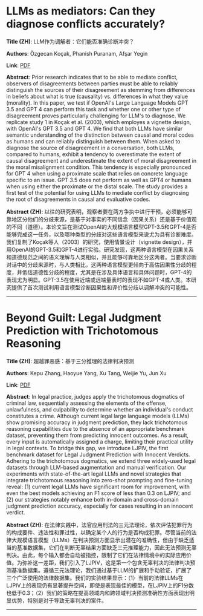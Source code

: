# LLMs as mediators: Can they diagnose conflicts accurately? 

**Title (ZH)**: LLM作为调解者：它们能否准确诊断冲突？ 

**Authors**: Özgecan Koçak, Phanish Puranam, Afşar Yegin  

**Link**: [PDF](https://arxiv.org/pdf/2412.14675)  

**Abstract**: Prior research indicates that to be able to mediate conflict, observers of disagreements between parties must be able to reliably distinguish the sources of their disagreement as stemming from differences in beliefs about what is true (causality) vs. differences in what they value (morality). In this paper, we test if OpenAI's Large Language Models GPT 3.5 and GPT 4 can perform this task and whether one or other type of disagreement proves particularly challenging for LLM's to diagnose. We replicate study 1 in Koçak et al. (2003), which employes a vignette design, with OpenAI's GPT 3.5 and GPT 4. We find that both LLMs have similar semantic understanding of the distinction between causal and moral codes as humans and can reliably distinguish between them. When asked to diagnose the source of disagreement in a conversation, both LLMs, compared to humans, exhibit a tendency to overestimate the extent of causal disagreement and underestimate the extent of moral disagreement in the moral misalignment condition. This tendency is especially pronounced for GPT 4 when using a proximate scale that relies on concrete language specific to an issue. GPT 3.5 does not perform as well as GPT4 or humans when using either the proximate or the distal scale. The study provides a first test of the potential for using LLMs to mediate conflict by diagnosing the root of disagreements in causal and evaluative codes. 

**Abstract (ZH)**: 以往的研究表明，观察者要在两方争执中进行干预，必须能够可靠地区分他们的分歧来源，是基于对事实的不同信念（因果关系）还是基于价值观的不同（道德）。本论文旨在测试OpenAI的大规模语言模型GPT-3.5和GPT-4是否能够完成这一任务，以及哪种类型的分歧对这些语言模型来说尤为具有诊断难度。我们复制了Koçak等人（2003）的研究，使用情景设计（vignette design），并用OpenAI的GPT-3.5和GPT-4进行实验。研究发现，这两种语言模型在因果关系和道德规范之间的语义理解与人类相似，并且能够可靠地区分这两者。当要求诊断对话中的分歧来源时，与人类相比，这两种语言模型更倾向于高估因果性分歧的程度，并低估道德性分歧的程度，尤其是在涉及具体语言和具体问题时，GPT-4的表现尤为明显。GPT-3.5在使用近端或远端量表时的表现不如GPT-4或人类。本研究提供了首次测试利用语言模型诊断因果性和评价性分歧以调解冲突的可能性。 

---
# Beyond Guilt: Legal Judgment Prediction with Trichotomous Reasoning 

**Title (ZH)**: 超越罪恶感：基于三分推理的法律判决预测 

**Authors**: Kepu Zhang, Haoyue Yang, Xu Tang, Weijie Yu, Jun Xu  

**Link**: [PDF](https://arxiv.org/pdf/2412.14588)  

**Abstract**: In legal practice, judges apply the trichotomous dogmatics of criminal law, sequentially assessing the elements of the offense, unlawfulness, and culpability to determine whether an individual's conduct constitutes a crime. Although current legal large language models (LLMs) show promising accuracy in judgment prediction, they lack trichotomous reasoning capabilities due to the absence of an appropriate benchmark dataset, preventing them from predicting innocent outcomes. As a result, every input is automatically assigned a charge, limiting their practical utility in legal contexts. To bridge this gap, we introduce LJPIV, the first benchmark dataset for Legal Judgment Prediction with Innocent Verdicts. Adhering to the trichotomous dogmatics, we extend three widely-used legal datasets through LLM-based augmentation and manual verification. Our experiments with state-of-the-art legal LLMs and novel strategies that integrate trichotomous reasoning into zero-shot prompting and fine-tuning reveal: (1) current legal LLMs have significant room for improvement, with even the best models achieving an F1 score of less than 0.3 on LJPIV; and (2) our strategies notably enhance both in-domain and cross-domain judgment prediction accuracy, especially for cases resulting in an innocent verdict. 

**Abstract (ZH)**: 在法律实践中，法官应用刑法的三元法理论，依次评估犯罪行为的构成要件、违法性和罪过性，以确定某个人的行为是否构成犯罪。尽管当前的法律大规模语言模型（LLMs）在判决预测方面显示出潜在的准确性，但由于缺乏适当的基准数据集，它们在判断无辜结果方面缺乏三元推理能力，因此无法预测无辜判决。由此，每个输入都会自动被指控，限制了它们在法律情境中的实际应用价值。为弥补这一差距，我们引入了LJPIV，这是第一个包含无辜判决的法律判决预测基准数据集。遵循三元法理论，我们通过基于LLM的扩展和手动验证，扩展了三个广泛使用的法律数据集。我们的实验结果显示：（1）当前的法律LLMs在LJPIV上的表现仍有显著提升空间，即使是表现最佳的模型，在LJPIV上的F1分数也低于0.3；（2）我们的策略在提高领域内和跨领域判决预测准确性方面表现出明显优势，特别是对于导致无辜判决的案件。 

---
